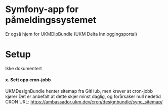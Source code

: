 Symfony-app for påmeldingssystemet
========================
Er også hjem for UKMDipBundle (UKM Delta Innloggingsportal)

# Setup
Ikke dokumentert

#### x. Sett opp cron-jobb
UKMDesignBundle henter sitemap fra GitHub, men krever at cron-jobb kjører
Det er anbefalt at dette skjer minst daglig, og forårsaker null nedetid
CRON URL: https://ambassador.ukm.dev/cron/designbundle/sync_sitemap/
